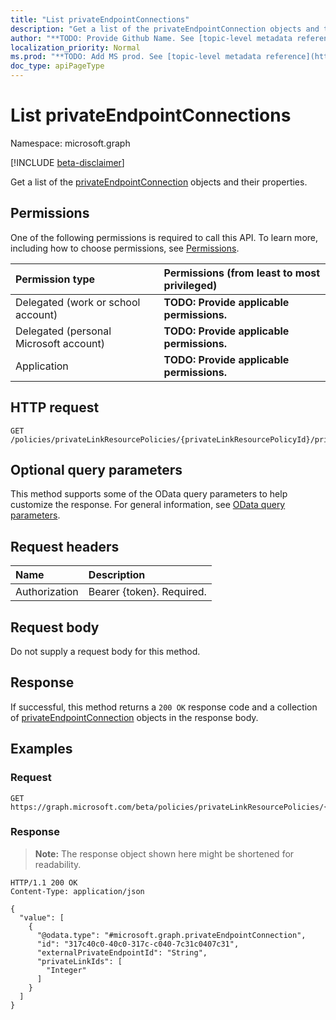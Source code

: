 ```yaml
---
title: "List privateEndpointConnections"
description: "Get a list of the privateEndpointConnection objects and their properties."
author: "**TODO: Provide Github Name. See [topic-level metadata reference](https://msgo.azurewebsites.net/add/document/guidelines/metadata.html#topic-level-metadata)**"
localization_priority: Normal
ms.prod: "**TODO: Add MS prod. See [topic-level metadata reference](https://msgo.azurewebsites.net/add/document/guidelines/metadata.html#topic-level-metadata)**"
doc_type: apiPageType
---
```


# List privateEndpointConnections
Namespace: microsoft.graph

[!INCLUDE [beta-disclaimer](../../includes/beta-disclaimer.md)]

Get a list of the [privateEndpointConnection](../resources/privateendpointconnection.md) objects and their properties.

## Permissions
One of the following permissions is required to call this API. To learn more, including how to choose permissions, see [Permissions](/graph/permissions-reference).

|Permission type|Permissions (from least to most privileged)|
|:---|:---|
|Delegated (work or school account)|**TODO: Provide applicable permissions.**|
|Delegated (personal Microsoft account)|**TODO: Provide applicable permissions.**|
|Application|**TODO: Provide applicable permissions.**|

## HTTP request

<!-- {
  "blockType": "ignored"
}
-->
``` http
GET /policies/privateLinkResourcePolicies/{privateLinkResourcePolicyId}/privateEndpointConnections
```

## Optional query parameters
This method supports some of the OData query parameters to help customize the response. For general information, see [OData query parameters](/graph/query-parameters).

## Request headers
|Name|Description|
|:---|:---|
|Authorization|Bearer {token}. Required.|

## Request body
Do not supply a request body for this method.

## Response

If successful, this method returns a `200 OK` response code and a collection of [privateEndpointConnection](../resources/privateendpointconnection.md) objects in the response body.

## Examples

### Request
<!-- {
  "blockType": "request",
  "name": "list_privateendpointconnection"
}
-->
``` http
GET https://graph.microsoft.com/beta/policies/privateLinkResourcePolicies/{privateLinkResourcePolicyId}/privateEndpointConnections
```


### Response
>**Note:** The response object shown here might be shortened for readability.
<!-- {
  "blockType": "response",
  "truncated": true,
  "@odata.type": "Collection(microsoft.graph.privateEndpointConnection)"
}
-->
``` http
HTTP/1.1 200 OK
Content-Type: application/json

{
  "value": [
    {
      "@odata.type": "#microsoft.graph.privateEndpointConnection",
      "id": "317c40c0-40c0-317c-c040-7c31c0407c31",
      "externalPrivateEndpointId": "String",
      "privateLinkIds": [
        "Integer"
      ]
    }
  ]
}
```

